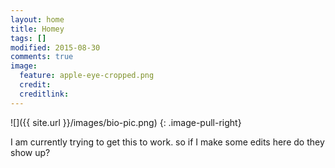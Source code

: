 ```yaml
---
layout: home
title: Homey
tags: []
modified: 2015-08-30
comments: true
image:
  feature: apple-eye-cropped.png
  credit:
  creditlink:
---
```


![]({{ site.url }}/images/bio-pic.png)
{: .image-pull-right}

I am currently trying to get this to work. so if I make some edits here do they show up?
